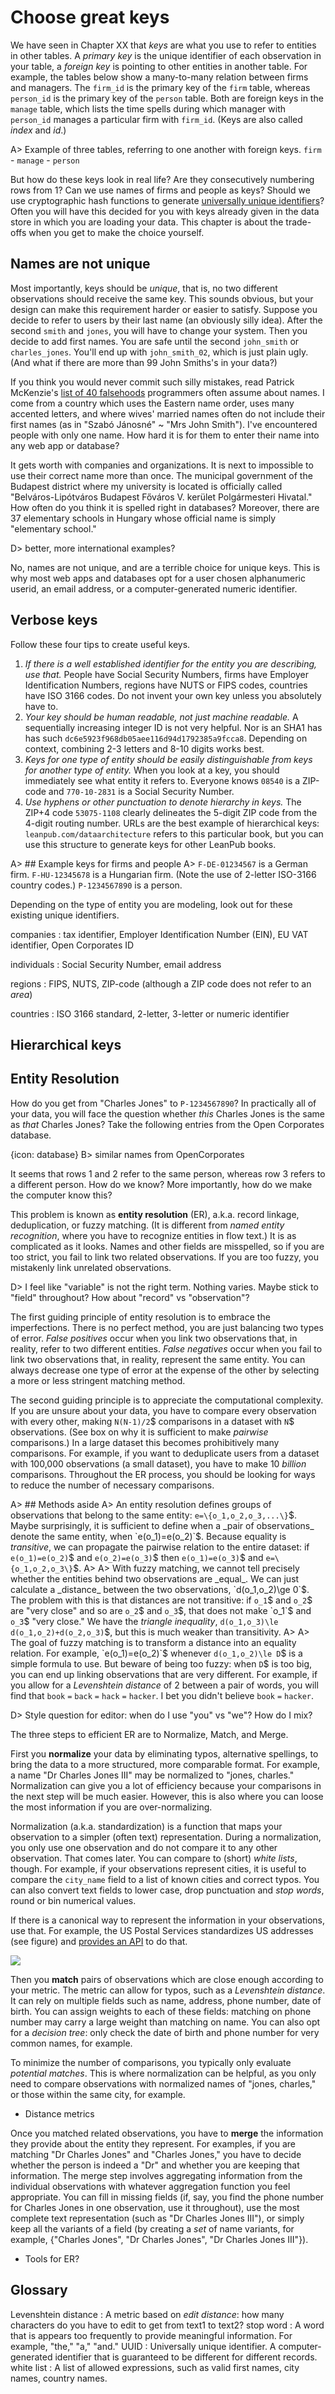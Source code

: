 # Choose great keys
We have seen in Chapter XX that _keys_ are what you use to refer to entities in other tables. A _primary key_ is the unique identifier of each observation in your table, a _foreign key_ is pointing to other entities in another table. For example, the tables below show a many-to-many relation between firms and managers. The `firm_id` is the primary key of the `firm` table, whereas `person_id` is the primary key of the `person` table. Both are foreign keys in the `manage` table, which lists the time spells during which manager with `person_id` manages a particular firm with `firm_id`. (Keys are also called _index_ and _id_.)

A> Example of three tables, referring to one another with foreign keys. `firm` - `manage` - `person`

But how do these keys look in real life? Are they consecutively numbering rows from 1? Can we use names of firms and people as keys? Should we use cryptographic hash functions to generate [universally unique identifiers](https://en.wikipedia.org/wiki/Universally_unique_identifier)? Often you will have this decided for you with keys already given in the data store in which you are loading your data. This chapter is about the trade-offs when you get to make the choice yourself.

## Names are not unique

Most importantly, keys should be _unique_, that is, no two different observations should receive the same key. This sounds obvious, but your design can make this requirement harder or easier to satisfy. Suppose you decide to refer to users by their last name (an obviously silly idea). After the second `smith` and `jones`, you will have to change your system. Then you decide to add first names. You are safe until the second `john_smith` or `charles_jones`. You'll end up with `john_smith_02`, which is just plain ugly. (And what if there are more than 99 John Smiths's in your data?) 

If you think you would never commit such silly mistakes, read Patrick McKenzie's [list of 40 falsehoods](https://www.kalzumeus.com/2010/06/17/falsehoods-programmers-believe-about-names/) programmers often assume about names. I come from a country which uses the Eastern name order, uses many accented letters, and where wives' married names often do not include their first names (as in "Szabó Jánosné" ~ "Mrs John Smith"). I've encountered people with only one name. How hard it is for them to enter their name into any web app or database?

It gets worth with companies and organizations. It is next to impossible to use their correct name more than once. The municipal government of the Budapest district where my university is located is officially called "Belváros-Lipótváros Budapest Főváros V. kerület Polgármesteri Hivatal." How often do you think it is spelled right in databases? Moreover, there are 37 elementary schools in Hungary whose official name is simply "elementary school."

D> better, more international examples?

No, names are not unique, and are a terrible choice for unique keys. This is why most web apps and databases opt for a user chosen alphanumeric userid, an email address, or a computer-generated numeric identifier.

## Verbose keys

Follow these four tips to create useful keys.

1. _If there is a well established identifier for the entity you are describing, use that._ People have Social Security Numbers, firms have Employer Identification Numbers, regions have NUTS or FIPS codes, countries have ISO 3166 codes. Do not invent your own key unless you absolutely have to. 
2. _Your key should be human readable, not just machine readable._ A sequentially increasing integer ID is not very helpful. Nor is an SHA1 has has such `dc6e5923f968db05aee116d94d1792385a9fcca8`. Depending on context, combining 2-3 letters and 8-10 digits works best.
3. _Keys for one type of entity should be easily distinguishable from keys for another type of entity._ When you look at a key, you should immediately see what entity it refers to. Everyone knows `08540` is a ZIP-code and `770-10-2831` is a Social Security Number. 
4. _Use hyphens or other punctuation to denote hierarchy in keys._ The ZIP+4 code `53075-1108` clearly delineates the 5-digit ZIP code from the 4-digit routing number. URLs are the best example of hierarchical keys: `leanpub.com/dataarchitecture` refers to this particular book, but you can use this structure to generate keys for other LeanPub books.


A> ## Example keys for firms and people
A> `F-DE-01234567` is a German firm. `F-HU-12345678` is a Hungarian firm. (Note the use of 2-letter ISO-3166 country codes.) `P-1234567890` is a person.

Depending on the type of entity you are modeling, look out for these existing unique identifiers.

companies
: tax identifier, Employer Identification Number (EIN), EU VAT identifier, Open Corporates ID

individuals
: Social Security Number, email address

regions
: FIPS, NUTS, ZIP-code (although a ZIP code does not refer to an _area_)

countries
: ISO 3166 standard, 2-letter, 3-letter or numeric identifier


## Hierarchical keys


## Entity Resolution

How do you get from "Charles Jones" to `P-1234567890`? In practically all of your data, you will face the question whether _this_ Charles Jones is the same as _that_ Charles Jones? Take the following entries from the Open Corporates database.

{icon: database}
B> similar names from OpenCorporates

It seems that rows 1 and 2 refer to the same person, whereas row 3 refers to a different person. How do we know? More importantly, how do we make the computer know this?

This problem is known as __entity resolution__ (ER), a.k.a. record linkage, deduplication, or fuzzy matching. (It is different from _named entity recognition_, where you have to recognize entities in flow text.) It is as complicated as it looks. Names and other fields are misspelled, so if you are too strict, you fail to link two related observations. If you are too fuzzy, you mistakenly link unrelated observations.

D> I feel like "variable" is not the right term. Nothing varies. Maybe stick to "field" throughout? How about "record" vs "observation"?

The first guiding principle of entity resolution is to embrace the imperfections. There is no perfect method, you are just balancing two types of error. _False positives_ occur when you link two observations that, in reality, refer to two different entities. _False negatives_ occur when you fail to link two observations that, in reality, represent the same entity. You can always decrease one type of error at the expense of the other by selecting a more or less stringent matching method.

The second guiding principle is to appreciate the computational complexity. If you are unsure about your data, you have to compare every observation with every other, making `N(N-1)/2`$ comparisons in a dataset with `N`$ observations. (See box on why it is sufficient to make _pairwise_ comparisons.) In a large dataset this becomes prohibitively many comparisons. For example, if you want to deduplicate users from a dataset with 100,000 observations (a small dataset), you have to make 10 _billion_ comparisons. Throughout the ER process, you should be looking for ways to reduce the number of necessary comparisons.

A> ## Methods aside
A> An entity resolution defines groups of observations that belong to the same entity: `e=\{o_1,o_2,o_3,...\}`$. Maybe surprisingly, it is sufficient to define when a _pair of observations_ denote the same entity, when `e(o_1)=e(o_2)`$. Because equality is _transitive_, we can propagate the pairwise relation to the entire dataset: if `e(o_1)=e(o_2)`$ and `e(o_2)=e(o_3)`$ then `e(o_1)=e(o_3)`$ and `e=\{o_1,o_2,o_3\}`$.
A>
A> With fuzzy matching, we cannot tell precisely whether the entities behind two observations are _equal_. We can just calculate a _distance_ between the two observations, `d(o_1,o_2)\ge 0`$. The problem with this is that distances are not transitive: if `o_1`$ and `o_2`$ are "very close" and so are `o_2`$ and `o_3`$, that does not make `o_1`$ and `o_3`$ "very close." We have the _triangle inequality_, `d(o_1,o_3)\le d(o_1,o_2)+d(o_2,o_3)`$, but this is much weaker than transitivity. 
A>
A> The goal of fuzzy matching is to transform a distance into an equality relation. For example, `e(o_1)=e(o_2)`$ whenever `d(o_1,o_2)\le D`$ is a simple formula to use. But beware of being too fuzzy: when `D`$ is too big, you can end up linking observations that are very different. For example, if you allow for a _Levenshtein distance_ of 2 between a pair of words, you will find that
`book` `=` `back` `=` `hack` `=` `hacker`. I bet you didn't believe `book` `=` `hacker`.

D> Style question for editor: when do I use "you" vs "we"? How do I mix?

The three steps to efficient ER are to Normalize, Match, and Merge.

First you __normalize__ your data by eliminating typos, alternative spellings, to bring the data to a more structured, more comparable format. For example, a name "Dr Charles Jones III" may be normalized to "jones, charles." Normalization can give you a lot of efficiency because your comparisons in the next step will be much easier. However, this is also where you can loose the most information if you are over-normalizing. 

Normalization (a.k.a. standardization) is a function that maps your observation to a simpler (often text) representation. During a normalization, you only use one observation and do not compare it to any other observation. That comes later. You can compare to (short) _white lists_, though. For example, if your observations represent cities, it is useful to compare the `city_name` field to a list of known cities and correct typos. You can also convert text fields to lower case, drop punctuation and _stop words_, round or bin numerical values.

If there is a canonical way to represent the information in your observations, use that. For example, the US Postal Services standardizes US addresses (see figure) and [provides an API](https://www.usps.com/business/web-tools-apis/address-information-api.htm) to do that. 

![](images/usps-standardize-address.png)

Then you __match__ pairs of observations which are close enough according to your metric. The metric can allow for typos, such as a _Levenshtein distance_. It can rely on multiple fields such as name, address, phone number, date of birth. You can assign weights to each of these fields: matching on phone number may carry a large weight than matching on name. You can also opt for a _decision tree_: only check the date of birth and phone number for very common names, for example.

To minimize the number of comparisons, you typically only evaluate _potential matches_. This is where normalization can be helpful, as you only need to compare observations with normalized names of "jones, charles," or those within the same city, for example.

- Distance metrics

Once you matched related observations, you have to __merge__ the information they provide about the entity they represent. For examples, if you are matching "Dr Charles Jones" and "Charles Jones," you have to decide whether the person is indeed a "Dr" and whether you are keeping that information. The merge step involves aggregating information from the individual observations with whatever aggregation function you feel appropriate. You can fill in missing fields (if, say, you find the phone number for Charles Jones in one observation, use it throughout), use the most complete text representation (such as "Dr Charles Jones III"), or simply keep all the variants of a field (by creating a _set_ of name variants, for example, {"Charles Jones", "Dr Charles Jones", "Dr Charles Jones III"}). 

- Tools for ER?

## Glossary

Levenshtein distance
: A metric based on _edit distance_: how many characters do you have to edit to get from text1 to text2?
stop word
: A word that is appears too frequently to provide meaningful information. For example, "the," "a," "and."
UUID
: Universally unique identifier. A computer-generated identifier that is guaranteed to be different for different records.
white list
: A list of allowed expressions, such as valid first names, city names, country names.